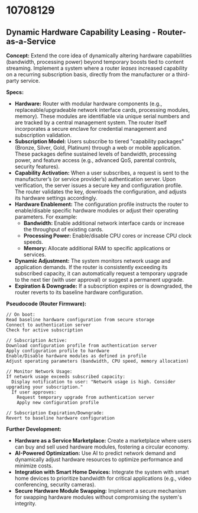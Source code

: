 # 10708129

## Dynamic Hardware Capability Leasing - Router-as-a-Service

**Concept:** Extend the core idea of dynamically altering hardware capabilities (bandwidth, processing power) beyond temporary boosts tied to content streaming. Implement a system where a router *leases* increased capability on a recurring subscription basis, directly from the manufacturer or a third-party service.

**Specs:**

*   **Hardware:** Router with modular hardware components (e.g., replaceable/upgradeable network interface cards, processing modules, memory). These modules are identifiable via unique serial numbers and are tracked by a central management system. The router itself incorporates a secure enclave for credential management and subscription validation.
*   **Subscription Model:** Users subscribe to tiered "capability packages" (Bronze, Silver, Gold, Platinum) through a web or mobile application. These packages define sustained levels of bandwidth, processing power, and feature access (e.g., advanced QoS, parental controls, security features).
*   **Capability Activation:** When a user subscribes, a request is sent to the manufacturer’s (or service provider’s) authentication server. Upon verification, the server issues a secure key and configuration profile. The router validates the key, downloads the configuration, and adjusts its hardware settings accordingly.
*   **Hardware Enablement:** The configuration profile instructs the router to enable/disable specific hardware modules or adjust their operating parameters. For example:
    *   **Bandwidth:** Enable additional network interface cards or increase the throughput of existing cards.
    *   **Processing Power:** Enable/disable CPU cores or increase CPU clock speeds.
    *   **Memory:** Allocate additional RAM to specific applications or services.
*   **Dynamic Adjustment:** The system monitors network usage and application demands. If the router is consistently exceeding its subscribed capacity, it can automatically request a temporary upgrade to the next tier (with user approval) or suggest a permanent upgrade.
*   **Expiration & Downgrade:** If a subscription expires or is downgraded, the router reverts to its baseline hardware configuration.

**Pseudocode (Router Firmware):**

```
// On boot:
Read baseline hardware configuration from secure storage
Connect to authentication server
Check for active subscription

// Subscription Active:
Download configuration profile from authentication server
Apply configuration profile to hardware
Enable/Disable hardware modules as defined in profile
Adjust operating parameters (bandwidth, CPU speed, memory allocation)

// Monitor Network Usage:
If network usage exceeds subscribed capacity:
  Display notification to user: "Network usage is high. Consider upgrading your subscription."
  If user approves:
    Request temporary upgrade from authentication server
    Apply new configuration profile

// Subscription Expiration/Downgrade:
Revert to baseline hardware configuration
```

**Further Development:**

*   **Hardware as a Service Marketplace:** Create a marketplace where users can buy and sell used hardware modules, fostering a circular economy.
*   **AI-Powered Optimization:** Use AI to predict network demand and dynamically adjust hardware resources to optimize performance and minimize costs.
*   **Integration with Smart Home Devices:** Integrate the system with smart home devices to prioritize bandwidth for critical applications (e.g., video conferencing, security cameras).
*   **Secure Hardware Module Swapping:** Implement a secure mechanism for swapping hardware modules without compromising the system's integrity.